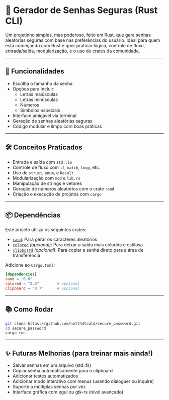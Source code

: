 # 🔐 Gerador de Senhas Seguras (Rust CLI)

Um projetinho simples, mas poderoso, feito em Rust, que gera senhas aleatórias seguras com base nas preferências do usuário. Ideal para quem está começando com Rust e quer praticar lógica, controle de fluxo, entrada/saída, modularização, e o uso de crates da comunidade.

---

## 🚀 Funcionalidades

- Escolha o tamanho da senha
- Opções para incluir:
  - Letras maiúsculas
  - Letras minúsculas
  - Números
  - Símbolos especiais
- Interface amigável via terminal
- Geração de senhas aleatórias seguras
- Código modular e limpo com boas práticas

---

## 🛠️ Conceitos Praticados

- Entrada e saída com `std::io`
- Controle de fluxo com `if`, `match`, `loop`, etc.
- Uso de `struct`, `enum`, e `Result`
- Modularização com `mod` e `lib.rs`
- Manipulação de strings e vetores
- Geração de números aleatórios com o crate `rand`
- Criação e execução de projetos com `cargo`

---

## 📦 Dependências

Este projeto utiliza os seguintes crates:

- [`rand`](https://crates.io/crates/rand): Para gerar os caracteres aleatórios
- [`colored`](https://crates.io/crates/colored) _(opcional)_: Para deixar a saída mais colorida e estilosa
- [`clipboard`](https://crates.io/crates/clipboard) _(opcional)_: Para copiar a senha direto para a área de transferência

Adicione ao `Cargo.toml`:

```toml
[dependencies]
rand = "0.8"
colored = "2.0"        # opcional
clipboard = "0.7"      # opcional
```

---

## 📚 Como Rodar

```bash
git clone https://github.com/notth4tcold/secure_password.git
cd secure_password
cargo run
```

---

## ✨ Futuras Melhorias (para treinar mais ainda!)

- Salvar senhas em um arquivo (std::fs)
- Copiar senha automaticamente para o clipboard
- Adicionar testes automatizados
- Adicionar modo interativo com menus (usando dialoguer ou inquire)
- Suporte a múltiplas senhas por vez
- Interface gráfica com egui ou gtk-rs (nível avançado)
